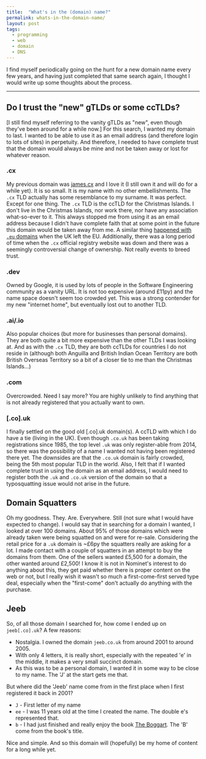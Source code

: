 ```yaml
---
title:  "What's in the (domain) name?"
permalink: whats-in-the-domain-name/
layout: post
tags:
  - programming
  - web
  - domain
  - DNS
---
```


I find myself periodically going on the hunt for a new domain name every few years, and having just completed that same search again, I thought I would write up some thoughts about the process.

---

## Do I trust the "new" gTLDs or some ccTLDs?

\[I still find myself referring to the vanity gTLDs as "new", even though they've been around for a while now.\]
For this search, I wanted my domain to last. I wanted to be able to use it as an email address (and therefore login to lots of sites) in perpetuity. And therefore, I needed to have complete trust that the domain would always be mine and not be taken away or lost for whatever reason.

### .cx

My previous domain was [james.cx](https://james.cx) and I love it (I still own it and will do for a while yet). It is so small. It is my name with no other embellishments. The `.cx` TLD actually has some resemblance to my surname. It was perfect. Except for one thing. The `.cx` TLD is the ccTLD for the Christmas Islands. I don't live in the Christmas Islands, nor work there, nor have any association what-so-ever to it. This always stopped me from using it as an email address because I didn't have complete faith that at some point in the future this domain would be taken away from me. A similar thing [happened with `.eu` domains](https://ec.europa.eu/info/sites/default/files/eu_domain_names_en.pdf) when the UK left the EU. Additionally, there was a long period of time when the `.cx` official registry website was down and there was a seemingly controversial change of ownership. Not really events to breed trust.

### .dev

Owned by Google, it is used by lots of people in the Software Engineering community as a vanity URL. It is not too expensive (around £11py) and the name space doesn't seem too crowded yet. This was a strong contender for my new "internet home", but eventually lost out to another TLD.

### .ai/.io

Also popular choices (but more for businesses than personal domains). They are both quite a bit more expensive than the other TLDs I was looking at. And as with the `.cx` TLD, they are both ccTLDs for countries I do not reside in (although both Anguilla and British Indian Ocean Territory are both British Overseas Territory so a bit of a closer tie to me than the Christmas Islands...)

### .com

Overcrowded. Need I say more? You are highly unlikely to find anything that is not already registered that you actually want to own.

### \[.co\].uk

I finally settled on the good old \[.co\].uk domain(s). A ccTLD with which I do have a tie (living in the UK). Even though `.co.uk` has been taking registrations since 1985, the top level  `.uk` was only register-able from 2014, so there was the possibility of a name I wanted not having been registered there yet.
The downsides are that the `.co.uk` domain is fairly crowded, being the 5th most popular TLD in the world. Also, I felt that if I wanted complete trust in using the domain as an email address, I would need to register both the `.uk` and `.co.uk` version of the domain so that a typosquatting issue would not arise in the future.

## Domain Squatters

Oh my goodness. They. Are. Everywhere. Still (not sure what I would have expected to change). I would say that in searching for a domain I wanted, I looked at over 100 domains. About 95% of those domains which were already taken were being squatted on and were for re-sale. Considering the retail price for a `.uk` domain is ~£6py the squatters really are asking for a lot. I made contact with a couple of squatters in an attempt to buy the domains from them. One of the sellers wanted £5,500 for a domain, the other wanted around £2,500! I know it is not in Nominet's interest to do anything about this, they get paid whether there is proper content on the web or not, but I really wish it wasn't so much a first-come-first served type deal, especially when the "first-come" don't actually do anything with the purchase. 

## Jeeb

So, of all those domain I searched for, how come I ended up on `jeeb[.co].uk`? A few reasons:
- Nostalgia. I owned the domain `jeeb.co.uk` from around 2001 to around 2005. 
- With only 4 letters, it is really short, especially with the repeated 'e' in the middle, it makes a very small succinct domain. 
- As this was to be a personal domain, I wanted it in some way to be close to my name. The 'J' at the start gets me that.

But where did the 'Jeeb' name come from in the first place when I first registered it back in 2001?
- `J` - First letter of my name
- `ee` - I was 11 years old at the time I created the name. The double e's represented that.
- `b` - I had just finished and really enjoy the book [The Boggart](https://en.wikipedia.org/wiki/The_Boggart). The 'B' come from the book's title.

Nice and simple. And so this domain will (hopefully) be my home of content for a long while yet.